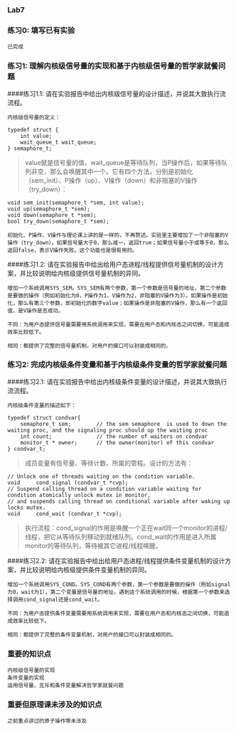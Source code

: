 ### Lab7

### 练习0: 填写已有实验

	已完成

### 练习1: 理解内核级信号量的实现和基于内核级信号量的哲学家就餐问题

####练习1.1: 请在实验报告中给出内核级信号量的设计描述，并说其大致执行流流程。

	内核级信号量的定义：

```
typedef struct {
    int value;
    wait_queue_t wait_queue;
} semaphore_t;
```

> value就是信号量的值，wait_queue是等待队列，当P操作后，如果等待队列非空，那么会唤醒其中一个。它有四个方法，分别是初始化（sem_init）、P操作（up）、V操作（down）和非阻塞的V操作（try_down）：

```
void sem_init(semaphore_t *sem, int value);
void up(semaphore_t *sem);
void down(semaphore_t *sem);
bool try_down(semaphore_t *sem);
```

	初始化、P操作、V操作与理论课上讲的是一样的，不再赘述。实验里主要增加了一个非阻塞的V操作（try_down），如果信号量大于0，那么减一，返回true；如果信号量小于或等于0，那么返回false，表示V操作失败。这个功能也是很有用的。

####练习1.2: 请在实验报告中给出给用户态进程/线程提供信号量机制的设计方案，并比较说明给内核级提供信号量机制的异同。

	增加一个系统调用SYS_SEM。SYS_SEM有两个参数，第一个参数是信号量的地址，第二个参数是要做的操作（例如初始化为0，P操作为1，V操作为2，非阻塞的V操作为3）。如果操作是初始化，那么有第三个参数，即初始化的数字value；如果操作是非阻塞的V操作，那么有一个返回值，是V操作是否成功。
	
	不同：为用户态提供信号量需要用系统调用来实现，需要在用户态和内核态之间切换，可能造成效率比较低下。
	
	相同：都提供了完整的信号量机制，对用户的接口可以封装成相同的。

### 练习2: 完成内核级条件变量和基于内核级条件变量的哲学家就餐问题

####练习2.1: 请在实验报告中给出内核级条件变量的设计描述，并说其大致执行流流程。

	内核级条件变量的描述如下：

```
typedef struct condvar{
    semaphore_t sem;        // the sem semaphore  is used to down the waiting proc, and the signaling proc should up the waiting proc
    int count;              // the number of waiters on condvar
    monitor_t * owner;      // the owner(monitor) of this condvar
} condvar_t;
```

> 成员变量有信号量、等待计数、所属的管程。设计的方法有：

```
// Unlock one of threads waiting on the condition variable. 
void     cond_signal (condvar_t *cvp);
// Suspend calling thread on a condition variable waiting for condition atomically unlock mutex in monitor,
// and suspends calling thread on conditional variable after waking up locks mutex.
void     cond_wait (condvar_t *cvp);
```

> 执行流程：cond_signal的作用是唤醒一个正在wait同一个monitor的进程/线程，把它从等待队列移动到就绪队列。cond_wait的作用是进入所属monitor的等待队列，等待被其它进程/线程唤醒。

####练习2.2: 请在实验报告中给出给用户态进程/线程提供条件变量机制的设计方案，并比较说明给内核级提供条件变量机制的异同。

	增加一个系统调用SYS_COND。SYS_COND有两个参数，第一个参数是要做的操作（例如signal为0，wait为1），第二个变量是信号量的地址。遇到这个系统调用的时候，根据第一个参数来选择调用cond_signal还是cond_wait。
	
	不同：为用户态提供条件变量需要用系统调用来实现，需要在用户态和内核态之间切换，可能造成效率比较低下。
	
	相同：都提供了完整的条件变量机制，对用户的接口可以封装成相同的。


### 重要的知识点
	内核级信号量的实现
	条件变量的实现
	运用信号量、互斥和条件变量解决哲学家就餐问题

### 重要但原理课未涉及的知识点
	之前重点讲过的原子操作等未涉及
